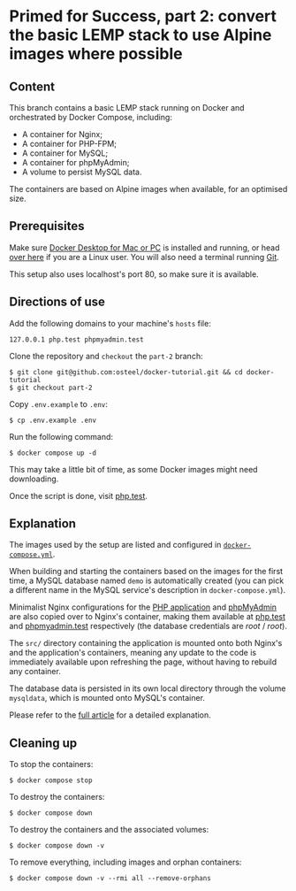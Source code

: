 # Primed for Success, part 2: convert the basic LEMP stack to use Alpine images where possible


## Content

This branch contains a basic LEMP stack running on Docker and orchestrated by Docker Compose, including:

* A container for Nginx;
* A container for PHP-FPM;
* A container for MySQL;
* A container for phpMyAdmin;
* A volume to persist MySQL data.

The containers are based on Alpine images when available, for an optimised size.

## Prerequisites

Make sure [Docker Desktop for Mac or PC](https://www.docker.com/products/docker-desktop) is installed and running, or head [over here](https://docs.docker.com/install/) if you are a Linux user. You will also need a terminal running [Git](https://git-scm.com/).

This setup also uses localhost's port 80, so make sure it is available.

## Directions of use

Add the following domains to your machine's `hosts` file:

```
127.0.0.1 php.test phpmyadmin.test
```

Clone the repository and `checkout` the `part-2` branch:

```
$ git clone git@github.com:osteel/docker-tutorial.git && cd docker-tutorial
$ git checkout part-2
```

Copy `.env.example` to `.env`:

```
$ cp .env.example .env
```

Run the following command:

```
$ docker compose up -d
```

This may take a little bit of time, as some Docker images might need downloading.

Once the script is done, visit [php.test](http://php.test).

## Explanation

The images used by the setup are listed and configured in [`docker-compose.yml`](https://github.com/osteel/docker-tutorial/blob/part-2/docker-compose.yml).

When building and starting the containers based on the images for the first time, a MySQL database named `demo` is automatically created (you can pick a different name in the MySQL service's description in `docker-compose.yml`).

Minimalist Nginx configurations for the [PHP application](https://github.com/osteel/docker-tutorial/blob/part-2/.docker/nginx/conf.d/php.conf) and [phpMyAdmin](https://github.com/osteel/docker-tutorial/blob/part-2/.docker/nginx/conf.d/phpmyadmin.conf) are also copied over to Nginx's container, making them available at [php.test](http://php.test) and [phpmyadmin.test](http://phpmyadmin.test) respectively (the database credentials are *root* / *root*).

The `src/` directory containing the application is mounted onto both Nginx's and the application's containers, meaning any update to the code is immediately available upon refreshing the page, without having to rebuild any container.

The database data is persisted in its own local directory through the volume `mysqldata`, which is mounted onto MySQL's container.

Please refer to the [full article](https://tech.osteel.me/posts/docker-for-local-web-development-part-2-put-your-images-on-a-diet "Docker for local web development, part 2: put your images on a diet") for a detailed explanation.

## Cleaning up

To stop the containers:

```
$ docker compose stop
```

To destroy the containers:

```
$ docker compose down
```

To destroy the containers and the associated volumes:

```
$ docker compose down -v
```

To remove everything, including images and orphan containers:

```
$ docker compose down -v --rmi all --remove-orphans
```
